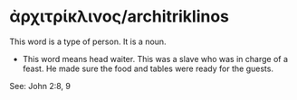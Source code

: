 # ἀρχιτρίκλινος/architriklinos
This word is a type of person. It is a noun.

* This word means head waiter. This was a slave who was in charge of a feast. He made sure the food and tables were ready for the guests.

See: John 2:8, 9
